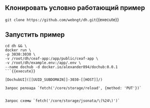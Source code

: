 ## Клонировать условно работающий пример

`git clone https://github.com/webngt/dh.git`{{execute}}

## Запустить пример

```
cd dh && \
docker run \
-p 3030:3030 \
-v /root/dh/ceaf-app:/app/public/ceaf-app \
-v /root/dh/example.env:/app/.env \
--name dochub -d docker.io/alexander894/dochub:0.0.1
```{{execute}}

[DochubUI]([[UUID_SUBDOMAIN]]-3030-[[HOST]]/)

Запрос релоада `fetch('/core/storage/reload', {method: 'PUT'})`


Запрос схемы `fetch('/core/storage/jsonata/\(%24\)')`